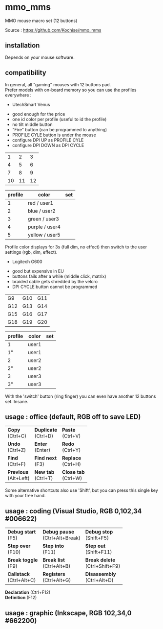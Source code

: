 # mmo_mms
MMO mouse macro set (12 buttons)

Source : https://github.com/Kochise/mmo_mms

## installation

Depends on your mouse software.<br>

## compatibility

In general, all "gaming" mouses with 12 buttons pad.<br>
Prefer models with on-board memory so you can use the profiles everywhere :<br>

* UtechSmart Venus

- good enough for the price
- one id color per profile (useful to id the profile)
- no tilt middle button
- "Fire" button (can be programmed to anything)
- PROFILE CYLE button is under the mouse
- configure DPI UP as PROFILE CYLE
- configure DPI DOWN as DPI CYCLE

|    |    |    |
| -- | -- | -- |
| 1  | 2  | 3  |
| 4  | 5  | 6  |
| 7  | 8  | 9  |
| 10 | 11 | 12 |

| profile | color          | set |
| ------- | -------------- | --- |
| 1       | red / user1    |     |
| 2       | blue / user2   |     |
| 3       | green / user3  |     |
| 4       | purple / user4 |     |
| 5       | yellow / user5 |     |

Profile color displays for 3s (full dim, no effect) then switch to the user settings (rgb, dim, effect).

* Logitech G600

- good but expensive in EU
- buttons fails after a while (middle click, matrix)
- braided cable gets shredded by the velcro
- DPI CYCLE button cannot be programmed

|     |     |     |
| --- | --- | --- |
| G9  | G10 | G11 |
| G12 | G13 | G14 |
| G15 | G16 | G17 |
| G18 | G19 | G20 |

| profile | color | set |
| ------- | ----- | --- |
| 1       | user1 |     |
| 1"      | user1 |     |
| 2       | user2 |     |
| 2"      | user2 |     |
| 3       | user3 |     |
| 3"      | user3 |     |

With the 'switch' button (ring finger) you can even have another 12 buttons set. Insane.

## usage : office (default, RGB off to save LED)

|                             |                            |                            |
| --------------------------- | -------------------------- | -------------------------- |
| **Copy**     <br>(Ctrl+C)   | **Duplicate** <br>(Ctrl+D) | **Paste**     <br>(Ctrl+V) |
| **Undo**     <br>(Ctrl+Z)   | **Enter**     <br>(Enter)  | **Redo**      <br>(Ctrl+Y) |
| **Find**     <br>(Ctrl+F)   | **Find next** <br>(F3)     | **Replace**   <br>(Ctrl+H) |
| **Previous** <br>(Alt+Left) | **New tab**   <br>(Ctrl+T) | **Close tab** <br>(Ctrl+W) |

Some alternative shortcuts also use 'Shift', but you can press this single key with your free hand.

## usage : coding (Visual Studio, RGB 0,102,34 #006622)

|                                |                                      |                                      |
| ------------------------------ | ------------------------------------ | ------------------------------------ |
| **Debug start**       <br>(F5) | **Debug pause** <br>(Ctrl+Alt+Break) | **Debug stop**        <br>(Shift+F5) |
| **Step over**        <br>(F10) | **Step into**             <br>(F11)  | **Step out**         <br>(Shift+F11) |
| **Break toggle**      <br>(F9) | **Break list**      <br>(Ctrl+Alt+B) | **Break delete** <br>(Ctrl+Shift+F9) |
| **Callstack** <br>(Ctrl+Alt+C) | **Registers**       <br>(Ctrl+Alt+G) | **Disassembly**     <br>(Ctrl+Alt+D) |

**Declaration** (Ctrl+F12)<br>
**Definition**  (F12)<br>

## usage : graphic (Inkscape, RGB 102,34,0 #662200)








